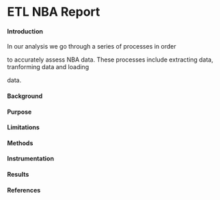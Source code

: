 # ETL NBA Report 

<h4> Introduction </h4>

<P> In our analysis we go through a series of processes in order 

to accurately assess NBA data. These processes include extracting data, tranforming data and loading 

data. </p>


<h4>Background</h4>
<p> </p>

<h4>Purpose</h4>
<p> </p>

<h4>Limitations<h4>
<p> </p>

<h4>Methods<h4>
<p> </p>

<h4>Instrumentation</h4>
<p> </p>

<h4>Results</h4>
<p> </p>

<h4>References</h4>
<p> </p>
<p> </p>
<p> </p>



